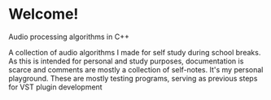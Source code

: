 # Welcome!
Audio processing algorithms in C++ 

A collection of audio algorithms I made for self study during school breaks. 
As this is intended for personal and study purposes, documentation is scarce and comments are mostly a collection of self-notes. It's my personal playground. These are mostly testing programs, serving as previous steps for VST plugin development
